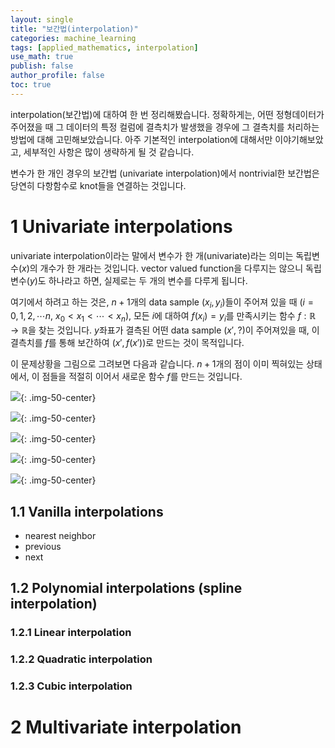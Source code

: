 ```yaml
---
layout: single
title: "보간법(interpolation)"
categories: machine_learning
tags: [applied_mathematics, interpolation]
use_math: true
publish: false
author_profile: false
toc: true
---
```


interpolation(보간법)에 대하여 한 번 정리해봤습니다.
정확하게는, 어떤 정형데이터가 주어졌을 때 그 데이터의 특정 컬럼에 결측치가 발생했을 경우에 그 결측치를 처리하는 방법에 대해 고민해보았습니다.
아주 기본적인 interpolation에 대해서만 이야기해보았고, 세부적인 사항은 많이 생략하게 될 것 같습니다.

변수가 한 개인 경우의 보간법 (univariate interpolation)에서 nontrivial한 보간법은 당연히 다항함수로 knot들을 연결하는 것입니다.

# 1 Univariate interpolations

univariate interpolation이라는 말에서 변수가 한 개(univariate)라는 의미는 독립변수($x$)의 개수가 한 개라는 것입니다.
vector valued function을 다루지는 않으니 독립변수($y$)도 하나라고 하면, 실제로는 두 개의 변수를 다루게 됩니다.

여기에서 하려고 하는 것은, $n+1$개의 data sample $(x_i,y_i)$들이 주어져 있을 때 ($i=0,1,2,\cdots n$, $x_0\lt x_1\lt\cdots\lt x_n$), 모든 $i$에 대하여 $f(x_i)=y_i$를 만족시키는 함수 $f:\mathbb R\to\mathbb R$을 찾는 것입니다.
$y$좌표가 결측된 어떤 data sample $(x',?)$이 주어져있을 때, 이 결측치를 $f$를 통해 보간하여 $(x',f(x'))$로 만드는 것이 목적입니다.

<!-- <div class="notice--danger">
그러니까 $\sum_i||f(x_i)-y_i||^2$의 값을 최소로 하는 $f$를 찾아야 하는 일반적인 regression 문제와는 조금의 차이가 있겠습니다. -->

<!-- 또한, 각각의 $x_i$들이 다 달라야(distinct) 위의 문제가 성립할 수 있을 것입니다. -->
<!-- 또한, $x_i=x_j$, $y_i\ne y_j$를 만족시키는 서로 다른 $i$, $j$가 존재하는 경우에는 위의 문제가 성립할 수 없을 것입니다. -->
<!-- (regression 문제를 풀 때에는 그것이 문제가 되지 않았었습니다.)
이 경우에는 위의 $f(x_i)=y_i$ 조건 대신
$$f(x_i)=\frac1{|\{j:x_j=x_i\}|}\sum_{j:x_j=x_i}y_j$$
의 조건을 사용할 수도 있을 것 같습니다. -->
<!-- </div> -->

이 문제상황을 그림으로 그려보면 다음과 같습니다.
$n+1$개의 점이 이미 찍혀있는 상태에서, 이 점들을 적절히 이어서 새로운 함수 $f$를 만드는 것입니다.

![]({{site.url}}\images\2023-05-27-interpolation\1-1.png){: .img-50-center}

![]({{site.url}}\images\2023-05-27-interpolation\1-2.gif){: .img-50-center}

![]({{site.url}}\images\2023-04-14-socar_zones\collected_data.png){: .img-50-center}

![]({{site.url}}\images\2023-03-26-kocw_stats\stacks.png){: .img-50-center}

![]({{site.url}}\images\2023-03-26-kocw_stats\stats_2-2.png){: .img-50-center}


## 1.1 Vanilla interpolations

- nearest neighbor
- previous
- next

## 1.2 Polynomial interpolations (spline interpolation)

### 1.2.1 Linear interpolation

### 1.2.2 Quadratic interpolation

### 1.2.3 Cubic interpolation

# 2 Multivariate interpolation

